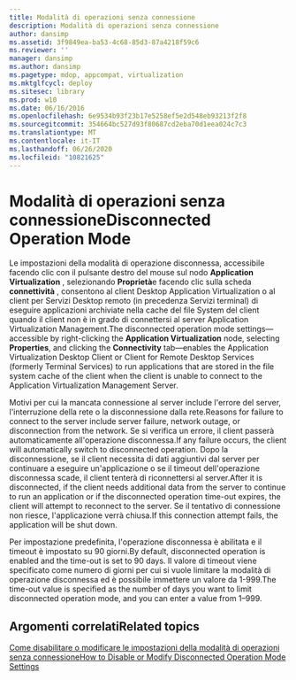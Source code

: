 ```yaml
---
title: Modalità di operazioni senza connessione
description: Modalità di operazioni senza connessione
author: dansimp
ms.assetid: 3f9849ea-ba53-4c68-85d3-87a4218f59c6
ms.reviewer: ''
manager: dansimp
ms.author: dansimp
ms.pagetype: mdop, appcompat, virtualization
ms.mktglfcycl: deploy
ms.sitesec: library
ms.prod: w10
ms.date: 06/16/2016
ms.openlocfilehash: 6e9534b93f23b17e5258ef5e2d548eb93213f2f8
ms.sourcegitcommit: 354664bc527d93f80687cd2eba70d1eea024c7c3
ms.translationtype: MT
ms.contentlocale: it-IT
ms.lasthandoff: 06/26/2020
ms.locfileid: "10821625"
---
```

# <span data-ttu-id="f089d-103">Modalità di operazioni senza connessione</span><span class="sxs-lookup"><span data-stu-id="f089d-103">Disconnected Operation Mode</span></span>


<span data-ttu-id="f089d-104">Le impostazioni della modalità di operazione disconnessa, accessibile facendo clic con il pulsante destro del mouse sul nodo **Application Virtualization** , selezionando **Proprietà**e facendo clic sulla scheda **connettività** , consentono al client Desktop Application Virtualization o al client per Servizi Desktop remoto (in precedenza Servizi terminal) di eseguire applicazioni archiviate nella cache del file System del client quando il client non è in grado di connettersi al server Application Virtualization Management.</span><span class="sxs-lookup"><span data-stu-id="f089d-104">The disconnected operation mode settings—accessible by right-clicking the **Application Virtualization** node, selecting **Properties**, and clicking the **Connectivity** tab—enables the Application Virtualization Desktop Client or Client for Remote Desktop Services (formerly Terminal Services) to run applications that are stored in the file system cache of the client when the client is unable to connect to the Application Virtualization Management Server.</span></span>

<span data-ttu-id="f089d-105">Motivi per cui la mancata connessione al server include l'errore del server, l'interruzione della rete o la disconnessione dalla rete.</span><span class="sxs-lookup"><span data-stu-id="f089d-105">Reasons for failure to connect to the server include server failure, network outage, or disconnection from the network.</span></span> <span data-ttu-id="f089d-106">Se si verifica un errore, il client passerà automaticamente all'operazione disconnessa.</span><span class="sxs-lookup"><span data-stu-id="f089d-106">If any failure occurs, the client will automatically switch to disconnected operation.</span></span> <span data-ttu-id="f089d-107">Dopo la disconnessione, se il client necessita di dati aggiuntivi dal server per continuare a eseguire un'applicazione o se il timeout dell'operazione disconnessa scade, il client tenterà di riconnettersi al server.</span><span class="sxs-lookup"><span data-stu-id="f089d-107">After it is disconnected, if the client needs additional data from the server to continue to run an application or if the disconnected operation time-out expires, the client will attempt to reconnect to the server.</span></span> <span data-ttu-id="f089d-108">Se il tentativo di connessione non riesce, l'applicazione verrà chiusa.</span><span class="sxs-lookup"><span data-stu-id="f089d-108">If this connection attempt fails, the application will be shut down.</span></span>

<span data-ttu-id="f089d-109">Per impostazione predefinita, l'operazione disconnessa è abilitata e il timeout è impostato su 90 giorni.</span><span class="sxs-lookup"><span data-stu-id="f089d-109">By default, disconnected operation is enabled and the time-out is set to 90 days.</span></span> <span data-ttu-id="f089d-110">Il valore di timeout viene specificato come numero di giorni per cui si vuole limitare la modalità di operazione disconnessa ed è possibile immettere un valore da 1-999.</span><span class="sxs-lookup"><span data-stu-id="f089d-110">The time-out value is specified as the number of days you want to limit disconnected operation mode, and you can enter a value from 1–999.</span></span>

## <span data-ttu-id="f089d-111">Argomenti correlati</span><span class="sxs-lookup"><span data-stu-id="f089d-111">Related topics</span></span>


[<span data-ttu-id="f089d-112">Come disabilitare o modificare le impostazioni della modalità di operazioni senza connessione</span><span class="sxs-lookup"><span data-stu-id="f089d-112">How to Disable or Modify Disconnected Operation Mode Settings</span></span>](how-to-disable-or-modify-disconnected-operation-mode-settings.md)

 

 





